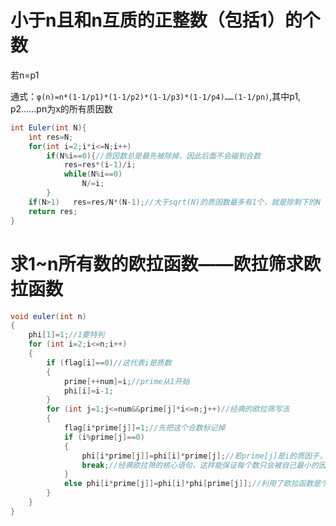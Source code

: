 # 小于n且和n互质的正整数（包括1）的个数

若n=p1

通式：`φ(n)=n*(1-1/p1)*(1-1/p2)*(1-1/p3)*(1-1/p4)……(1-1/pn)`,其中p1, p2……pn为x的所有质因数

~~~java
int Euler(int N){
    int res=N;
    for(int i=2;i*i<=N;i++)
        if(N%i==0){//质因数总是最先被除掉，因此后面不会碰到合数
            res=res*(i-1)/i;
            while(N%i==0)
                N/=i;
        }
    if(N>1)   res=res/N*(N-1);//大于sqrt(N)的质因数最多有1个，就是除剩下的N
    return res;
}

~~~

# 求1~n所有数的欧拉函数——欧拉筛求欧拉函数

~~~java
void euler(int n)
{
	phi[1]=1;//1要特判 
	for (int i=2;i<=n;i++)
	{
		if (flag[i]==0)//这代表i是质数 
		{
			prime[++num]=i;//prime从1开始
			phi[i]=i-1;
		}
		for (int j=1;j<=num&&prime[j]*i<=n;j++)//经典的欧拉筛写法 
		{
			flag[i*prime[j]]=1;//先把这个合数标记掉 
			if (i%prime[j]==0)
			{
				phi[i*prime[j]]=phi[i]*prime[j];//若prime[j]是i的质因子，则根据计算公式，i已经包括i*prime[j]的所有质因子 
				break;//经典欧拉筛的核心语句，这样能保证每个数只会被自己最小的因子筛掉一次 
			}
			else phi[i*prime[j]]=phi[i]*phi[prime[j]];//利用了欧拉函数是个积性函数的性质 
		}
	}
}

~~~

